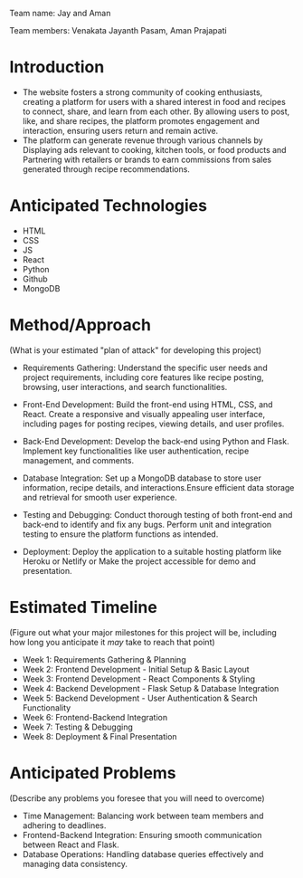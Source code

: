 Team name: Jay and Aman

Team members: Venakata Jayanth Pasam, Aman Prajapati

# Introduction
- The website fosters a strong community of cooking enthusiasts, creating a platform for users with a shared interest in food and recipes to connect, share, and learn from each other. By allowing users to post, like, and share recipes, the platform promotes engagement and interaction, ensuring users return and remain active.
- The platform can generate revenue through various channels by Displaying ads relevant to cooking, kitchen tools, or food products and Partnering with retailers or brands to earn commissions from sales generated through recipe recommendations.


# Anticipated Technologies

- HTML
- CSS
- JS
- React
- Python
- Github
- MongoDB

# Method/Approach

(What is your estimated "plan of attack" for developing this project)
- Requirements Gathering: Understand the specific user needs and project requirements, including core features like recipe posting, browsing, user interactions, and search functionalities.

- Front-End Development: Build the front-end using HTML, CSS, and React.
Create a responsive and visually appealing user interface, including pages for posting recipes, viewing details, and user profiles.

- Back-End Development: Develop the back-end using Python and Flask.
Implement key functionalities like user authentication, recipe management, and comments.

- Database Integration: Set up a MongoDB database to store user information, recipe details, and interactions.Ensure efficient data storage and retrieval for smooth user experience.

- Testing and Debugging: Conduct thorough testing of both front-end and back-end to identify and fix any bugs. Perform unit and integration testing to ensure the platform functions as intended.

- Deployment: Deploy the application to a suitable hosting platform like Heroku or Netlify or
Make the project accessible for demo and presentation.

# Estimated Timeline

(Figure out what your major milestones for this project will be, including how long you anticipate it *may* take to reach that point)

- Week 1: Requirements Gathering & Planning
- Week 2: Frontend Development - Initial Setup & Basic Layout
- Week 3: Frontend Development - React Components & Styling
- Week 4: Backend Development - Flask Setup & Database Integration
- Week 5: Backend Development - User Authentication & Search Functionality
- Week 6: Frontend-Backend Integration
- Week 7: Testing & Debugging
- Week 8: Deployment & Final Presentation

# Anticipated Problems

(Describe any problems you foresee that you will need to overcome)

- Time Management: Balancing work between team members and adhering to deadlines.
- Frontend-Backend Integration: Ensuring smooth communication between React and Flask.
- Database Operations: Handling database queries effectively and managing data consistency.
